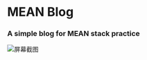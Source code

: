 # MEAN Blog
### A simple blog for MEAN stack practice

![屏幕截图](https://github.com/flyerq/MEAN.blog/blob/master/public/screenshot.jpg "屏幕截图")
